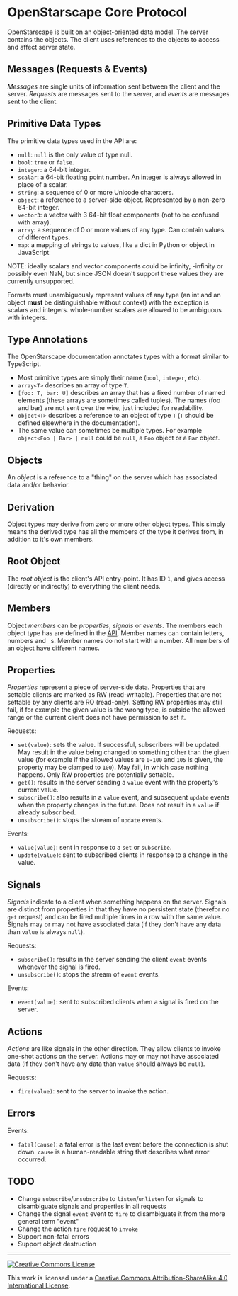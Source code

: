 # OpenStarscape Core Protocol
OpenStarscape is built on an object-oriented data model. The server contains the objects. The client uses references to the objects to access and affect server state.

## Messages (Requests & Events)
_Messages_ are single units of information sent between the client and the server. _Requests_ are messages sent to the server, and _events_ are messages sent to the client.

## Primitive Data Types
The primitive data types used in the API are:
- `null`: `null` is the only value of type null.
- `bool`: `true` or `false`.
- `integer`: a 64-bit integer.
- `scalar`: a 64-bit floating point number. An integer is always allowed in place of a scalar.
- `string`: a sequence of 0 or more Unicode characters.
- `object`: a reference to a server-side object. Represented by a non-zero 64-bit integer.
- `vector3`: a vector with 3 64-bit float components (not to be confused with array).
- `array`: a sequence of 0 or more values of any type. Can contain values of different types.
- `map`: a mapping of strings to values, like a dict in Python or object in JavaScript

NOTE: ideally scalars and vector components could be infinity, -infinity or possibly even NaN, but since JSON doesn't support these values they are currently unsupported.

Formats must unambiguously represent values of any type (an int and an object __must__ be distinguishable without context) with the exception is scalars and integers. whole-number scalars are allowed to be ambiguous with integers.

## Type Annotations
The OpenStarscape documentation annotates types with a format similar to TypeScript.
- Most primitive types are simply their name (`bool`, `integer`, etc).
- `array<T>` describes an array of type `T`.
- `[foo: T, bar: U]` describes an array that has a fixed number of named elements (these arrays are sometimes called tuples). The names (foo and bar) are not sent over the wire, just included for readability.
- `object<T>` describes a reference to an object of type `T` (`T` should be defined elsewhere in the documentation).
- The same value can sometimes be multiple types. For example `object<Foo | Bar> | null` could be `null`, a `Foo` object or a `Bar` object.

## Objects
An _object_ is a reference to a "thing" on the server which has associated data and/or behavior.

## Derivation
Object types may derive from zero or more other object types. This simply means the derived type has all the members of the type it derives from, in addition to it's own members.

## Root Object
The _root object_ is the client's API entry-point. It has ID `1`, and gives access (directly or indirectly) to everything the client needs.

## Members
Object _members_ can be _properties_, _signals_ or _events_. The members each object type has are defined in the [API](api.md). Member names can contain letters, numbers and `_`s. Member names do not start with a number. All members of an object have different names.

## Properties
_Properties_ represent a piece of server-side data. Properties that are settable clients are marked as RW (read-writable). Properties that are not settable by any clients are RO (read-only). Setting RW properties may still fail, if for example the given value is the wrong type, is outside the allowed range or the current client does not have permission to set it.

Requests:
- `set(value)`: sets the value. If successful, subscribers will be updated. May result in the value being changed to something other than the given value (for example if the allowed values are `0`-`100` and `105` is given, the property may be clamped to `100`). May fail, in which case nothing happens. Only RW properties are potentially settable.
- `get()`: results in the server sending a `value` event with the property's current value.
- `subscribe()`: also results in a `value` event, and subsequent `update` events when the property changes in the future. Does not result in a `value` if already subscribed.
- `unsubscribe()`: stops the stream of `update` events.

Events:
- `value(value)`: sent in response to a `set` or `subscribe`.
- `update(value)`: sent to subscribed clients in response to a change in the value.

## Signals
_Signals_ indicate to a client when something happens on the server. Signals are distinct from properties in that they have no persistent state (therefor no `get` request) and can be fired multiple times in a row with the same value. Signals may or may not have associated data (if they don't have any data than `value` is always `null`).

Requests:
- `subscribe()`: results in the server sending the client `event` events whenever the signal is fired.
- `unsubscribe()`: stops the stream of `event` events.

Events:
- `event(value)`: sent to subscribed clients when a signal is fired on the server.

## Actions
_Actions_ are like signals in the other direction. They allow clients to invoke one-shot actions on the server. Actions may or may not have associated data (if they don't have any data than `value` should always be `null`).

Requests:
- `fire(value)`: sent to the server to invoke the action.

## Errors
Events:
- `fatal(cause)`: a fatal error is the last event before the connection is shut down. `cause` is a human-readable string that describes what error occurred.

## TODO
- Change `subscribe`/`unsubscribe` to `listen`/`unlisten` for signals to disambiguate signals and properties in all requests
- Change the signal `event` event to `fire` to disambiguate it from the more general term "event"
- Change the action `fire` request to `invoke`
- Support non-fatal errors
- Support object destruction

---

<a rel="license" href="http://creativecommons.org/licenses/by-sa/4.0/"><img alt="Creative Commons License" style="border-width:0" src="https://i.creativecommons.org/l/by-sa/4.0/88x31.png" /></a>

This work is licensed under a [Creative Commons Attribution-ShareAlike 4.0 International License](http://creativecommons.org/licenses/by-sa/4.0/).
